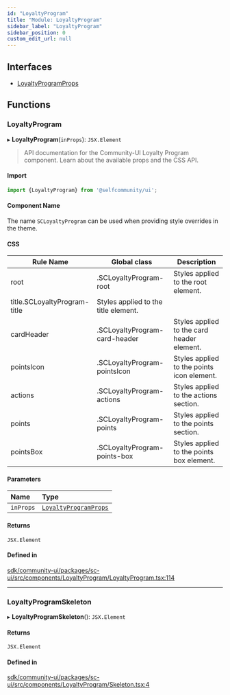 ```yaml
---
id: "LoyaltyProgram"
title: "Module: LoyaltyProgram"
sidebar_label: "LoyaltyProgram"
sidebar_position: 0
custom_edit_url: null
---
```


## Interfaces

- [LoyaltyProgramProps](../interfaces/LoyaltyProgram.LoyaltyProgramProps.md)

## Functions

### LoyaltyProgram

▸ **LoyaltyProgram**(`inProps`): `JSX.Element`

> API documentation for the Community-UI Loyalty Program component. Learn about the available props and the CSS API.

#### Import

```jsx
import {LoyaltyProgram} from '@selfcommunity/ui';
```

#### Component Name

The name `SCLoyaltyProgram` can be used when providing style overrides in the theme.

#### CSS

|Rule Name|Global class|Description|
|---|---|---|
|root|.SCLoyaltyProgram-root|Styles applied to the root element.|
|title.SCLoyaltyProgram-title|Styles applied to the title element.|
|cardHeader|.SCLoyaltyProgram-card-header|Styles applied to the card header element.|
|pointsIcon|.SCLoyaltyProgram-pointsIcon|Styles applied to the points icon element.|
|actions|.SCLoyaltyProgram-actions|Styles applied to the actions section.|
|points|.SCLoyaltyProgram-points|Styles applied to the points section.|
|pointsBox|.SCLoyaltyProgram-points-box|Styles applied to the points box element.|

#### Parameters

| Name | Type |
| :------ | :------ |
| `inProps` | [`LoyaltyProgramProps`](../interfaces/LoyaltyProgram.LoyaltyProgramProps.md) |

#### Returns

`JSX.Element`

#### Defined in

[sdk/community-ui/packages/sc-ui/src/components/LoyaltyProgram/LoyaltyProgram.tsx:114](https://github.com/selfcommunity/community-ui/blob/a7bfc2b/packages/sc-ui/src/components/LoyaltyProgram/LoyaltyProgram.tsx#L114)

___

### LoyaltyProgramSkeleton

▸ **LoyaltyProgramSkeleton**(): `JSX.Element`

#### Returns

`JSX.Element`

#### Defined in

[sdk/community-ui/packages/sc-ui/src/components/LoyaltyProgram/Skeleton.tsx:4](https://github.com/selfcommunity/community-ui/blob/a7bfc2b/packages/sc-ui/src/components/LoyaltyProgram/Skeleton.tsx#L4)
